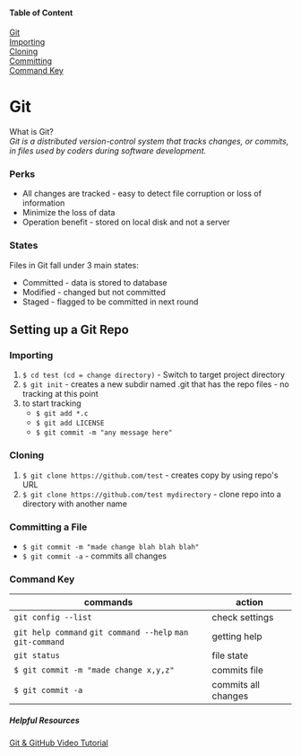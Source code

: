 #### Table of Content
[Git](#git)    
[Importing](#importing)   
[Cloning](#cloning)    
[Committing](#committing-a-file)  
[Command Key](#command-key)   
   
   

# Git
What is Git?  
*Git is a distributed version-control system that tracks changes, or commits, in files used by coders during software development.*  

### Perks 
+ All changes are tracked - easy to detect file corruption or loss of information
+ Minimize the loss of data
+ Operation benefit - stored on local disk and not a server

### States 
Files in Git fall under 3 main states:
+ Committed - data is stored to database
+ Modified - changed but not committed
+ Staged - flagged to be committed in next round


## Setting up a Git Repo

### Importing
1. `$ cd test (cd = change directory)` - Switch to target project directory
1. `$ git init` - creates a new subdir named .git that has the repo files - no tracking at this point
1. to start tracking
   + `$ git add *.c`
   + `$ git add LICENSE`
   + `$ git commit -m "any message here"`  


### Cloning
1. `$ git clone https://github.com/test` - creates copy by using repo's URL
1. `$ git clone https://github.com/test mydirectory` - clone repo into a directory with another name

### Committing a File
+ `$ git commit -m "made change blah blah blah"`
+ `$ git commit -a` - commits all changes


### Command Key
|**commands** | **action** | 
|-------------------|-----------------------|
|`git config --list` | check settings |
|`git help command` `git command --help` `man git-command`|getting help|
|`git status` |file state|
|`$ git commit -m "made change x,y,z"`| commits file|
|`$ git commit -a`|commits all changes|




##### Helpful Resources
[Git & GitHub Video Tutorial](https://www.youtube.com/watch?v=RGOj5yH7evk)
